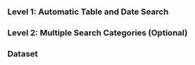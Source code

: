 
### Level 1: Automatic Table and Date Search
### Level 2: Multiple Search Categories (Optional)
### Dataset